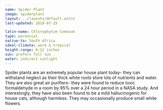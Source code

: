 ```yaml
---
name: Spider Plant
image: spiderplant
layout: ../layouts/default.astro
last-updated: 2018-07-25

latin-name: Chlorophytum Comosum
type: perennial
native-to: South Africa
ideal-climate: warm & tropical
height-range: 6–12 inches
sun: prefers full sun
water: indirect sunlight
---
```


Spider plants are an extremely popular house plant today- they can withstand neglect as their thick
white roots store lots of nutrients and water. They are also great air purifiers- they were found to
reduce toxic formaldehyde in a room by 95% over a 24 hour period in a NASA study. And interestingly,
they have also been found to be a mild hallucinogenic for house cats, although harmless. They may
occasionally produce small white flowers.
 